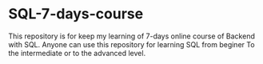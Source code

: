 # SQL-7-days-course
This repository is for keep my learning of 7-days online course of Backend with SQL. Anyone can use this repository for learning SQL from beginer To the intermediate or to the advanced level.
